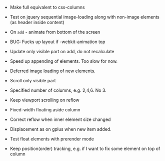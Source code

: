 * Make full equivalent to css-columns

* Test on jquery sequential image-loading along with non-image elements (as header inside content)

* On `add` - animate from bottom of the screen

* BUG: Fucks up layout if -webkit-animation top

* Update only visible part on add, do not recalculate

* Speed up appending of elements. Too slow for now.

* Deferred image loading of new elements.

* Scroll only visible part

* Specified number of columns, e.g. 2,4,6. No 3.

* Keep viewport scrolling on reflow

* Fixed-width floating aside column
* Correct reflow when inner element size changed
* Displacement as on gplus when new item added.
* Test float elements with prerender mode
* Keep position(order) tracking, e.g. if I want to fix some element on top of column